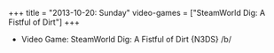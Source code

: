 +++
title = "2013-10-20: Sunday"
video-games = ["SteamWorld Dig: A Fistful of Dirt"]
+++


* Video Game: SteamWorld Dig: A Fistful of Dirt {N3DS} /b/
